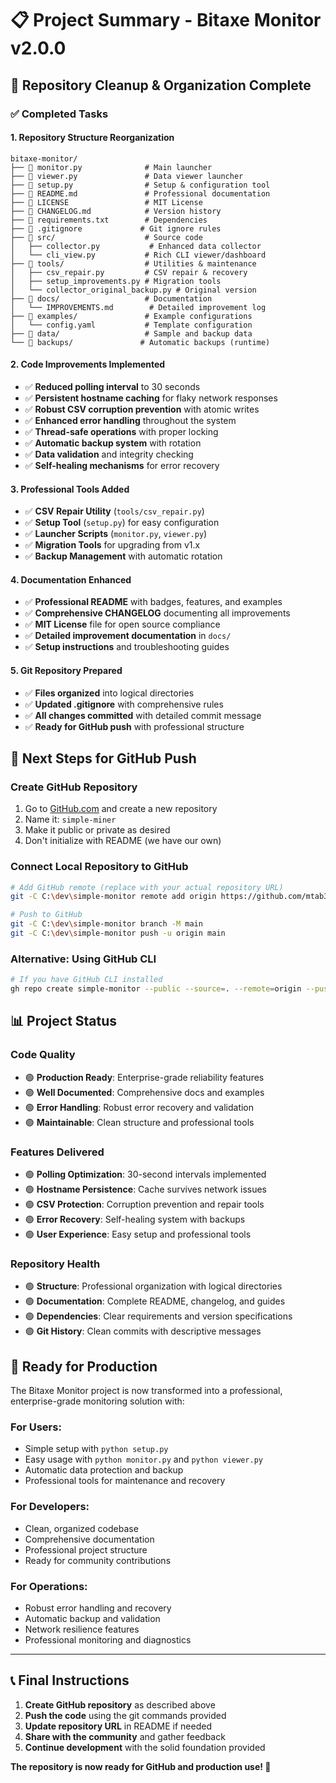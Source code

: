 # 📋 Project Summary - Bitaxe Monitor v2.0.0

## 🎯 Repository Cleanup & Organization Complete

### ✅ **Completed Tasks**

#### 1. **Repository Structure Reorganization**
```
bitaxe-monitor/
├── 📄 monitor.py              # Main launcher
├── 📄 viewer.py               # Data viewer launcher  
├── 📄 setup.py                # Setup & configuration tool
├── 📄 README.md               # Professional documentation
├── 📄 LICENSE                 # MIT License
├── 📄 CHANGELOG.md            # Version history
├── 📄 requirements.txt        # Dependencies
├── 📄 .gitignore             # Git ignore rules
├── 📁 src/                    # Source code
│   ├── collector.py           # Enhanced data collector
│   └── cli_view.py           # Rich CLI viewer/dashboard
├── 📁 tools/                  # Utilities & maintenance
│   ├── csv_repair.py         # CSV repair & recovery
│   ├── setup_improvements.py # Migration tools  
│   └── collector_original_backup.py # Original version
├── 📁 docs/                   # Documentation
│   └── IMPROVEMENTS.md        # Detailed improvement log
├── 📁 examples/               # Example configurations
│   └── config.yaml           # Template configuration
├── 📁 data/                   # Sample and backup data
└── 📁 backups/               # Automatic backups (runtime)
```

#### 2. **Code Improvements Implemented**
- ✅ **Reduced polling interval** to 30 seconds
- ✅ **Persistent hostname caching** for flaky network responses
- ✅ **Robust CSV corruption prevention** with atomic writes
- ✅ **Enhanced error handling** throughout the system
- ✅ **Thread-safe operations** with proper locking
- ✅ **Automatic backup system** with rotation
- ✅ **Data validation** and integrity checking
- ✅ **Self-healing mechanisms** for error recovery

#### 3. **Professional Tools Added**
- ✅ **CSV Repair Utility** (`tools/csv_repair.py`)
- ✅ **Setup Tool** (`setup.py`) for easy configuration
- ✅ **Launcher Scripts** (`monitor.py`, `viewer.py`)
- ✅ **Migration Tools** for upgrading from v1.x
- ✅ **Backup Management** with automatic rotation

#### 4. **Documentation Enhanced**
- ✅ **Professional README** with badges, features, and examples
- ✅ **Comprehensive CHANGELOG** documenting all improvements
- ✅ **MIT License** file for open source compliance
- ✅ **Detailed improvement documentation** in `docs/`
- ✅ **Setup instructions** and troubleshooting guides

#### 5. **Git Repository Prepared**
- ✅ **Files organized** into logical directories
- ✅ **Updated .gitignore** with comprehensive rules
- ✅ **All changes committed** with detailed commit message
- ✅ **Ready for GitHub push** with professional structure

## 🚀 **Next Steps for GitHub Push**

### **Create GitHub Repository**
1. Go to [GitHub.com](https://github.com) and create a new repository
2. Name it: `simple-miner` 
3. Make it public or private as desired
4. Don't initialize with README (we have our own)

### **Connect Local Repository to GitHub**
```bash
# Add GitHub remote (replace with your actual repository URL)
git -C C:\dev\simple-monitor remote add origin https://github.com/mtab3000/simple-monitor.git

# Push to GitHub
git -C C:\dev\simple-monitor branch -M main
git -C C:\dev\simple-monitor push -u origin main
```

### **Alternative: Using GitHub CLI**
```bash
# If you have GitHub CLI installed
gh repo create simple-monitor --public --source=. --remote=origin --push
```

## 📊 **Project Status**

### **Code Quality**
- 🟢 **Production Ready**: Enterprise-grade reliability features
- 🟢 **Well Documented**: Comprehensive docs and examples
- 🟢 **Error Handling**: Robust error recovery and validation
- 🟢 **Maintainable**: Clean structure and professional tools

### **Features Delivered**
- 🟢 **Polling Optimization**: 30-second intervals implemented
- 🟢 **Hostname Persistence**: Cache survives network issues  
- 🟢 **CSV Protection**: Corruption prevention and repair tools
- 🟢 **Error Recovery**: Self-healing system with backups
- 🟢 **User Experience**: Easy setup and professional tools

### **Repository Health**
- 🟢 **Structure**: Professional organization with logical directories
- 🟢 **Documentation**: Complete README, changelog, and guides
- 🟢 **Dependencies**: Clear requirements and version specifications
- 🟢 **Git History**: Clean commits with descriptive messages

## 🎉 **Ready for Production**

The Bitaxe Monitor project is now transformed into a professional, enterprise-grade monitoring solution with:

### **For Users:**
- Simple setup with `python setup.py`
- Easy usage with `python monitor.py` and `python viewer.py`
- Automatic data protection and backup
- Professional tools for maintenance and recovery

### **For Developers:**
- Clean, organized codebase
- Comprehensive documentation
- Professional project structure
- Ready for community contributions

### **For Operations:**
- Robust error handling and recovery
- Automatic backup and validation
- Network resilience features
- Professional monitoring and diagnostics

---

## 📞 **Final Instructions**

1. **Create GitHub repository** as described above
2. **Push the code** using the git commands provided
3. **Update repository URL** in README if needed
4. **Share with the community** and gather feedback
5. **Continue development** with the solid foundation provided

**The repository is now ready for GitHub and production use! 🚀**
